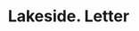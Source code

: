 ---
doi: 10.7916/D8CG127M
date_other: '1890'
date_other_textual: 1890-1899
form: correspondence
genre:
- Letters (correspondence)
name:
- Lakeside
object_in_context_url: https://biggert.cul.columbia.edu/items/view/ave_biggert_01361
subject_hierarchical_geographic:
- Eagles Mere, Pennsylvania, United States
subject_name:
- Lakeside
title: Lakeside. Letter
sort_title: Lakeside. Letter
call_number: ave_biggert_01361
coordinates:
- 41.41083333333333,-76.58277777777778
pid: ave_biggert_01361
identifiers: ave_biggert_01361
thumbnail: https://derivativo-1.library.columbia.edu/iiif/2/ldpd:344611/full/!256,256/0/native.jpg
permalink: /biggert/ave_biggert_01361/
layout: iiif-image-page
---